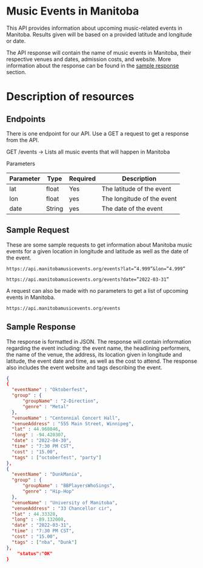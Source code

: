# Music Events in Manitoba

This API provides information about upcoming music-related events in Manitoba. Results given will be based on a provided latitude and longitude or date.

The API response will contain the name of music events in Manitoba, their respective venues and dates, admission costs, and website. More information about the response can be found in the [sample response](https://github.com/qinh3uofm/Group8_A3_P1/blob/main/README.md#sample-response) section.

# Description of resources

## Endpoints

There is one endpoint for our API. Use a GET a request to get a response from the API. 

GET /events → Lists all music events that will happen in Manitoba

Parameters

|Parameter|Type|Required|Description|
|---|---|---|---|
|lat|float|Yes|The latitude of the event|
|lon|float|yes|The longitude of the event|
|date|String|yes|The date of the event|

## Sample Request
These are some sample requests to get information about Manitoba music events for a given location in longitude and latitude as well as the date of the event.
```
https://api.manitobamusicevents.org/events?lat=”4.999”&lon=”4.999”

https://api.manitobamusicevents.org/events?date=”2022-03-31”
```
A request can also be made with no parameters to get a list of upcoming events in Manitoba.
```
https://api.manitobamusicevents.org/events
```
## Sample Response
The response is formatted in JSON. The response will contain information regarding the event including: the event name, the headlining performers, the name of the venue, the address, its location given in longitude and latitude, the event date and time, as well as the cost to attend. The response also includes the event website and tags describing the event.

```json
{
{
  "eventName" : "Oktoberfest",
  "group" : {
      "groupName" : "2-Direction",
      "genre" : "Metal"
  },
  "venueName" : "Centennial Concert Hall",
  "venueAddress" : "555 Main Street, Winnipeg",
  "lat" : 44.968046,
  "long" : -94.420307,
  "date" : "2022-04-30",
  "time" : "7:30 PM CST",
  "cost" : "15.00",
  "tags" : ["octoberfest", "party"]
},
{
  "eventName" : "DunkMania",
  "group" : {
      "groupName" : "BBPlayersWhoSings",
      "genre" : "Hip-Hop"
  },
  "venueName" : "University of Manitoba",
  "venueAddress" : "33 Chancellor cir",
  "lat" : 44.33328,
  "long" : -89.132008,
  "date" : "2022-03-31",
  "time" : "7:30 PM CST",
  "cost" : "15.00",
  "tags" : ["nba", "Dunk"]
},
    "status":"OK"
}


```

